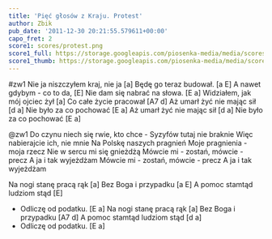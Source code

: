 ```yaml
---
title: 'Pięć głosów z Kraju. Protest'
author: Zbik
pub_date: '2011-12-30 20:21:55.579611+00:00'
capo_fret: 2
score1: scores/protest.png
score1_full: https://storage.googleapis.com/piosenka-media/media/scores/protest.png
score1_thumb: https://storage.googleapis.com/piosenka-media/media/scores/protest.png.180x0_q85_upscale.jpg
---
```


#zw1
Nie ja niszczyłem kraj, nie ja [a]
Będę go teraz budował. [a E]
A nawet gdybym - co to da, [E]
Nie dam się nabrać na słowa. [E a]
Widziałem, jak mój ojciec żył [a]
Co całe życie pracował [A7 d]
Aż umarł żyć nie mając sił [d a]
Nie było za co pochować [E a]
Aż umarł żyć nie mając sił [d a]
Nie było za co pochować [E a]

@zw1
Do czynu niech się rwie, kto chce -
Syzyfów tutaj nie braknie
Więc nabierajcie ich, nie mnie
Na Polskę naszych pragnień
Moje pragnienia - moja rzecz
Nie w sercu mi się gnieżdżą
Mówcie mi - zostań, mówcie - precz
A ja i tak wyjeżdżam
Mówcie mi - zostań, mówcie - precz
A ja i tak wyjeżdżam

Na nogi stanę pracą rąk [a]
Bez Boga i przypadku [a E]
A pomoc stamtąd ludziom stąd [E]
- Odliczę od podatku. [E a]
Na nogi stanę pracą rąk [a]
Bez Boga i przypadku [A7 d]
A pomoc stamtąd ludziom stąd [d a]
- Odliczę od podatku. [E a]